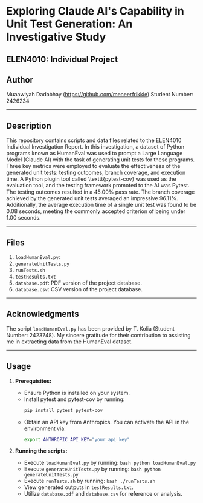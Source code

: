 # Exploring Claude AI's Capability in Unit Test Generation: An Investigative Study
## ELEN4010: Individual Project

## Author
Muaawiyah Dadabhay (https://github.com/meneerfrikkie)
Student Number: 2426234  

---

## Description

This repository contains scripts and data files related to the ELEN4010 Individual Investigation Report. In this investigation, a dataset of Python programs known as HumanEval was used to prompt a Large Language Model (Claude AI) with the task of generating unit tests for these programs. Three key metrics were employed to evaluate the effectiveness of the generated unit tests: testing outcomes, branch coverage, and execution time. A Python plugin tool called \texttt{pytest-cov} was used as the evaluation tool, and the testing framework promoted to the AI was Pytest. The testing outcomes resulted in a 45.00\% pass rate. The branch coverage achieved by the generated unit tests averaged an impressive 96.11\%. Additionally, the average execution time of a single unit test was found to be 0.08 seconds, meeting the commonly accepted criterion of being under 1.00 seconds.

---

## Files

1. `loadHumanEval.py`:
2. `generateUnitTests.py`
3. `runTests.sh`
4. `testResults.txt`
5. `database.pdf`: PDF version of the project database.
6. `database.csv`: CSV version of the project database.

---

## Acknowledgments

The script `loadHumanEval.py` has been provided by T. Kolia (Student Number: 2423748). My sincere gratitude for their contribution to assisting me in extracting data from the HumanEval dataset.

---

## Usage

1. **Prerequisites:**
   - Ensure Python is installed on your system.
   - Install pytest and pytest-cov by running:
     ```bash
     pip install pytest pytest-cov
     ```
   - Obtain an API key from Anthropics. You can activate the API in the environment via:
     ```bash
     export ANTHROPIC_API_KEY="your_api_key"
     ```

2. **Running the scripts:**
   - Execute `loadHumanEval.py` by running: ```bash python loadHumanEval.py```
   - Execute `generateUnitTests.py` by running: ```bash python generateUnitTests.py```
   - Execute `runTests.sh` by running: ```bash ./runTests.sh```
   - View generated outputs in `testResults.txt`.
   - Utilize `database.pdf` and `database.csv` for reference or analysis.


